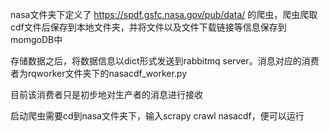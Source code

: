 nasa文件夹下定义了  https://spdf.gsfc.nasa.gov/pub/data/   的爬虫，爬虫爬取cdf文件后保存到本地文件夹，并将文件以及文件下载链接等信息保存到momgoDB中

存储数据之后，将数据信息以dict形式发送到rabbitmq server。消息对应的消费者为rqworker文件夹下的nasacdf_worker.py

目前该消费者只是初步地对生产者的消息进行接收

启动爬虫需要cd到nasa文件夹下，输入scrapy crawl nasacdf，便可以运行
